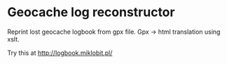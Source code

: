 Geocache log reconstructor
==========================

Reprint lost geocache logbook from gpx file.
Gpx -> html translation using xslt.

Try this at http://logbook.miklobit.pl/
